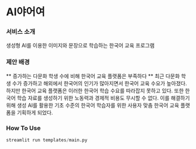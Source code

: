 # AI야어여

### 서비스 소개
생성형 AI를 이용한 이미지와 문장으로 학습하는 한국어 교육 프로그램

### 제안 배경
** 증가하는 다문화 학생 수에 비해 한국어 교육 플랫폼은 부족하다 **
최근 다문화 학생 수가 증가하고 해외에서 한국어의 인기가 많아지면서 한국어 교육 수요가 높아졌다. 하지만 한국어 교육 플랫폼은 이러한 한국어 학습 수요를 따라잡지 못하고 있다. 또한 한국어 학습 자료를 생성하기 위한 노동력과 경제적 비용도 무시할 수 없다. 이를 해결하기 위해 생성 AI를 활용한 기초 수준의 한국어 학습자를 위한 사용자 맞춤 한국어 교육 플랫폼을 기획하게 되었다.

### How To Use
```python
streamlit run templates/main.py
```
